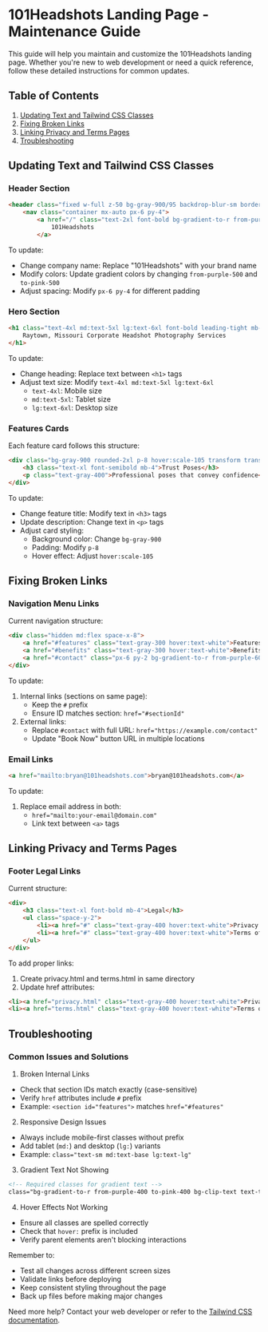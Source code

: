 # 101Headshots Landing Page - Maintenance Guide

This guide will help you maintain and customize the 101Headshots landing page. Whether you're new to web development or need a quick reference, follow these detailed instructions for common updates.

## Table of Contents
1. [Updating Text and Tailwind CSS Classes](#updating-text-and-tailwind-css-classes)
2. [Fixing Broken Links](#fixing-broken-links)
3. [Linking Privacy and Terms Pages](#linking-privacy-and-terms-pages)
4. [Troubleshooting](#troubleshooting)

## Updating Text and Tailwind CSS Classes

### Header Section
```html
<header class="fixed w-full z-50 bg-gray-900/95 backdrop-blur-sm border-b border-gray-800">
    <nav class="container mx-auto px-6 py-4">
        <a href="/" class="text-2xl font-bold bg-gradient-to-r from-purple-500 to-pink-500 bg-clip-text text-transparent">
            101Headshots
        </a>
```
To update:
- Change company name: Replace "101Headshots" with your brand name
- Modify colors: Update gradient colors by changing `from-purple-500` and `to-pink-500`
- Adjust spacing: Modify `px-6 py-4` for different padding

### Hero Section
```html
<h1 class="text-4xl md:text-5xl lg:text-6xl font-bold leading-tight mb-8 bg-gradient-to-r from-purple-400 to-pink-400 bg-clip-text text-transparent">
    Raytown, Missouri Corporate Headshot Photography Services
</h1>
```
To update:
- Change heading: Replace text between `<h1>` tags
- Adjust text size: Modify `text-4xl md:text-5xl lg:text-6xl`
  - `text-4xl`: Mobile size
  - `md:text-5xl`: Tablet size
  - `lg:text-6xl`: Desktop size

### Features Cards
Each feature card follows this structure:
```html
<div class="bg-gray-900 rounded-2xl p-8 hover:scale-105 transform transition duration-300">
    <h3 class="text-xl font-semibold mb-4">Trust Poses</h3>
    <p class="text-gray-400">Professional poses that convey confidence</p>
</div>
```
To update:
- Change feature title: Modify text in `<h3>` tags
- Update description: Change text in `<p>` tags
- Adjust card styling:
  - Background color: Change `bg-gray-900`
  - Padding: Modify `p-8`
  - Hover effect: Adjust `hover:scale-105`

## Fixing Broken Links

### Navigation Menu Links
Current navigation structure:
```html
<div class="hidden md:flex space-x-8">
    <a href="#features" class="text-gray-300 hover:text-white">Features</a>
    <a href="#benefits" class="text-gray-300 hover:text-white">Benefits</a>
    <a href="#contact" class="px-6 py-2 bg-gradient-to-r from-purple-600 to-pink-600">Book Now</a>
</div>
```
To update:
1. Internal links (sections on same page):
   - Keep the `#` prefix
   - Ensure ID matches section: `href="#sectionId"`
2. External links:
   - Replace `#contact` with full URL: `href="https://example.com/contact"`
   - Update "Book Now" button URL in multiple locations

### Email Links
```html
<a href="mailto:bryan@101headshots.com">bryan@101headshots.com</a>
```
To update:
1. Replace email address in both:
   - `href="mailto:your-email@domain.com"`
   - Link text between `<a>` tags

## Linking Privacy and Terms Pages

### Footer Legal Links
Current structure:
```html
<div>
    <h3 class="text-xl font-bold mb-4">Legal</h3>
    <ul class="space-y-2">
        <li><a href="#" class="text-gray-400 hover:text-white">Privacy Policy</a></li>
        <li><a href="#" class="text-gray-400 hover:text-white">Terms of Service</a></li>
    </ul>
</div>
```
To add proper links:
1. Create privacy.html and terms.html in same directory
2. Update href attributes:
```html
<li><a href="privacy.html" class="text-gray-400 hover:text-white">Privacy Policy</a></li>
<li><a href="terms.html" class="text-gray-400 hover:text-white">Terms of Service</a></li>
```

## Troubleshooting

### Common Issues and Solutions

1. Broken Internal Links
- Check that section IDs match exactly (case-sensitive)
- Verify `href` attributes include `#` prefix
- Example: `<section id="features">` matches `href="#features"`

2. Responsive Design Issues
- Always include mobile-first classes without prefix
- Add tablet (`md:`) and desktop (`lg:`) variants
- Example: `class="text-sm md:text-base lg:text-lg"`

3. Gradient Text Not Showing
```html
<!-- Required classes for gradient text -->
class="bg-gradient-to-r from-purple-400 to-pink-400 bg-clip-text text-transparent"
```

4. Hover Effects Not Working
- Ensure all classes are spelled correctly
- Check that `hover:` prefix is included
- Verify parent elements aren't blocking interactions

Remember to:
- Test all changes across different screen sizes
- Validate links before deploying
- Keep consistent styling throughout the page
- Back up files before making major changes

Need more help? Contact your web developer or refer to the [Tailwind CSS documentation](https://tailwindcss.com/docs).